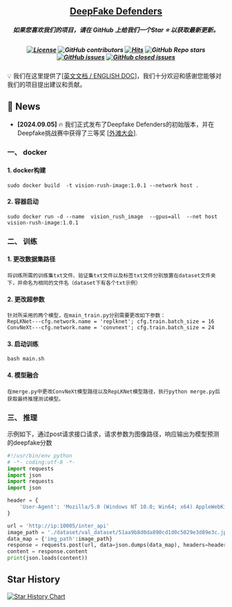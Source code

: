 <h2 align="center"> <a href="">DeepFake Defenders</a></h2>
<h5 align="center"> 如果您喜欢我们的项目，请在 GitHub 上给我们一个Star ⭐ 以获取最新更新。  </h2>

<h5 align="center">
    
<!-- PROJECT SHIELDS -->
[![License](https://img.shields.io/badge/License-Apache%202.0-yellow)](https://github.com/VisionRush/DeepFakeDefenders/blob/main/LICENSE) 
![GitHub contributors](https://img.shields.io/github/contributors/VisionRush/DeepFakeDefenders)
[![Hits](https://hits.seeyoufarm.com/api/count/incr/badge.svg?url=https%3A%2F%2Fgithub.com%2FVisionRush%2FDeepFakeDefenders&count_bg=%2379C83D&title_bg=%23555555&icon=&icon_color=%23E7E7E7&title=Visitors&edge_flat=false)](https://hits.seeyoufarm.com)
![GitHub Repo stars](https://img.shields.io/github/stars/VisionRush/DeepFakeDefenders)
[![GitHub issues](https://img.shields.io/github/issues/VisionRush/DeepFakeDefenders?color=critical&label=Issues)](https://github.com/PKU-YuanGroup/MoE-LLaVA/issues?q=is%3Aopen+is%3Aissue)
[![GitHub closed issues](https://img.shields.io/github/issues-closed/VisionRush/DeepFakeDefenders?color=success&label=Issues)](https://github.com/PKU-YuanGroup/MoE-LLaVA/issues?q=is%3Aissue+is%3Aclosed)  <br>

</h5>

💡 我们在这里提供了[[英文文档 / ENGLISH DOC](README.md)]，我们十分欢迎和感谢您能够对我们的项目提出建议和贡献。

## 📣 News

* **[2024.09.05]**  🔥 我们正式发布了Deepfake Defenders的初始版本，并在Deepfake挑战赛中获得了三等奖 
[[外滩大会](https://www.atecup.cn/deepfake)].

### 一、 docker
#### 1. docker构建
    sudo docker build  -t vision-rush-image:1.0.1 --network host .
#### 2. 容器启动
    sudo docker run -d --name  vision_rush_image  --gpus=all  --net host  vision-rush-image:1.0.1

### 二、 训练

#### 1. 更改数据集路径

    将训练所需的训练集txt文件、验证集txt文件以及标签txt文件分别放置在dataset文件夹下，并命名为相同的文件名（dataset下有各个txt示例）

#### 2. 更改超参数
    针对所采用的两个模型，在main_train.py分别需要更改如下参数：
    RepLKNet---cfg.network.name = 'replknet'; cfg.train.batch_size = 16
    ConvNeXt---cfg.network.name = 'convnext'; cfg.train.batch_size = 24

#### 3. 启动训练
    bash main.sh

#### 4. 模型融合
    在merge.py中更改ConvNeXt模型路径以及RepLKNet模型路径，执行python merge.py后获取最终推理测试模型。

### 三、 推理

示例如下，通过post请求接口请求，请求参数为图像路径，响应输出为模型预测的deepfake分数

```python
#!/usr/bin/env python
# -*- coding:utf-8 -*-
import requests
import json
import requests
import json

header = {
    'User-Agent': 'Mozilla/5.0 (Windows NT 10.0; Win64; x64) AppleWebKit/537.36 (KHTML, like Gecko) Chrome/92.0.4515.107 Safari/537.36'
}

url = 'http://ip:10005/inter_api'
image_path = './dataset/val_dataset/51aa9b8d0da890cd1d0c5029e3d89e3c.jpg'
data_map = {'img_path':image_path}
response = requests.post(url, data=json.dumps(data_map), headers=header)
content = response.content
print(json.loads(content))
```



## Star History

[![Star History Chart](https://api.star-history.com/svg?repos=VisionRush/DeepFakeDefenders&type=Date)](https://star-history.com/#DeepFakeDefenders/DeepFakeDefenders&Date)
